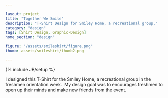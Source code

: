 ```yaml
---

layout: project
title: "Together We Smile"
description: "T-Shirt Design for Smiley Home, a recreational group."
category: "design"
tags: [Shirt Design, Graphic-Design]
home_section: "design"

figure: "/assets/smileshirt/figure.png"
thumb: assets/smileshirt/thumb2.png

---
```

{% include JB/setup %}

I designed this T-Shirt for the Smiley Home, a recreational group in the freshmen orientation week. 
My design goal was to encourages freshmen to open up their minds and make new friends from the event.